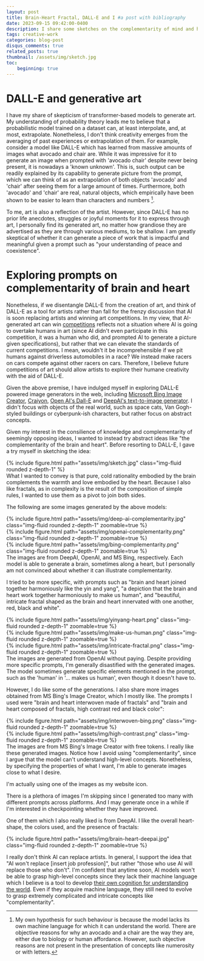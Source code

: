 ```yaml
---
layout: post
title: Brain-Heart Fractal, DALL-E and I #a post with bibliography
date: 2023-09-15 09:42:00-0400
description: I share some sketches on the complementarity of mind and heart made by me and DALL-E #an example of a blog post with bibliography
tags: creative-work
categories: blog-post
disqus_comments: true
related_posts: true
thumbnail: /assets/img/sketch.jpg
toc:
    beginning: true
---
```


# DALL-E and generative art

I have my share of skepticism of transformer-based models to generate art. My understanding of probability theory leads me to believe that a probabilistic model trained on a dataset can, at least interpolate, and, at most, extrapolate. Nonetheless, I don't think creativity emerges from the averaging of past experiences or extrapolation of them. For example, consider a model like DALL-E which has learned from massive amounts of images what avocado and chair are. While it was impressive for it to generate an image when prompted with 'avocado chair' despite never being present, it is nowadays a 'known unknown'. This is, such output can be readily explained by its capability to generate picture from the prompt, which we can think of as an extrapolation of both objects 'avocado' and 'chair' after seeing them for a large amount of times. Furthermore, both 'avocado' and 'chair' are real, natural objects, which empirically have been shown to be easier to learn than characters and numbers [^1].

To me, art is also a reflection of the artist. However, since DALL-E has no prior life anecdotes, struggles or joyful moments for it to express through art, I personally find its generated art, no matter how grandiose they are advertised as they are through various mediums, to be shallow. I am greatly skeptical of whether it can generate a piece of work that is impactful and meaningful given a prompt such as "your understanding of peace and coexistence". 

# Exploring prompts on complementarity of brain and heart

Nonetheless, if we disentangle DALL-E from the creation of art, and think of DALL-E as a tool for artists rather than fall for the frenzy discussion that AI is soon replacing artists and winning art competitions. In my view, that AI-generated art can win [competitions](https://www.nytimes.com/2022/09/02/technology/ai-artificial-intelligence-artists.html) reflects not a situation where AI is going to overtake humans in art (since AI didn't even participate in this competition, it was a human who did, and prompted AI to generate a picture given specifications), but rather that we can elevate the standards of current competitions. I mean, wouldn't it be incomprehensible if we pit humans against driverless automobiles in a race? We instead make racers on cars compete against other racers on cars. Therefore, I believe future competitions of art should allow artists to explore their humane creativity with the aid of DALL-E. 

Given the above premise, I have indulged myself in exploring DALL-E powered image generators in the web, including [Microsoft Bing Image Creator](https://www.bing.com/images/create), [Craiyon](https://www.craiyon.com/), [Open AI's Dall-E](https://openai.com/dall-e-2) and [DeepAI's text-to-image generator](https://deepai.org/machine-learning-model/text2img). I didn't focus with objects of the real world, such as space cats, Van Gogh-styled buildings or cyberpunk-ish characters, but rather focus on abstract concepts. 

Given my interest in the consilience of knowledge and complementarity of seemingly opposing ideas, I wanted to instead try abstract ideas like "the complementarity of the brain and heart". Before resorting to DALL-E, I gave a try myself in sketching the idea:

<div class="row mt-3">
    <div class="col-sm mt-3 mt-md-0">
        {% include figure.html path="assets/img/sketch.jpg" class="img-fluid rounded z-depth-1" %}
    </div>
</div>
<div class="caption">
    What I wanted to convey is that pure, cold rationality embodied by the brain complements the warmth and love embodied by the heart. Because I also like fractals, as in complexity is the result of the composition of simple rules, I wanted to use them as a pivot to join both sides. 
</div>

The following are some images generated by the above models:

<div class="row mt-3">
    <div class="col-sm mt-3 mt-md-0">
        {% include figure.html path="assets/img/deep-ai-complementarity.jpg" class="img-fluid rounded z-depth-1" zoomable=true %}
    </div>
    <div class="col-sm mt-3 mt-md-0">
        {% include figure.html path="assets/img/openai-complementarity.png" class="img-fluid rounded z-depth-1" zoomable=true %}
    </div>
    <div class="col-sm mt-3 mt-md-0">
        {% include figure.html path="assets/img/bing-complementarity.png" class="img-fluid rounded z-depth-1" zoomable=true %}
    </div>
    
</div>
<div class="caption">
    The images are from DeepAI, OpenAI, and MS Bing,  respectively. Each model is able to generate a brain, sometimes along a heart, but I personally am not convinced about whether it can illustrate complementarity. 
</div>

I tried to be more specific, with prompts such as "brain and heart joined together harmoniously like the yin and yang", "a depiction that the brain and heart work together harmoniously to make us human", and "beautiful, intricate fractal shaped as the brain and heart innervated with one another, red, black and white". 

<div class="row mt-3">
    <div class="col-sm mt-3 mt-md-0">
        {% include figure.html path="assets/img/yinyang-heart.png" class="img-fluid rounded z-depth-1" zoomable=true %}
    </div>
    <div class="col-sm mt-3 mt-md-0">
        {% include figure.html path="assets/img/make-us-human.png" class="img-fluid rounded z-depth-1" zoomable=true %}
    </div>
    <div class="col-sm mt-3 mt-md-0">
        {% include figure.html path="assets/img/intricate-fractal.png" class="img-fluid rounded z-depth-1" zoomable=true %}
    </div>
</div>
<div class="caption">
    The images are generated from OpenAI without paying. Despite providing more specific prompts, I'm generally disastified with the generated images. The model sometimes generate specific elements mentioned in the prompt, such as the 'human' in '... makes us human', even though it doesn't have to. 
</div>

However, I do like some of the generations. I also share more images obtained from MS Bing's Image Creator, which I mostly like. The prompts I used were "brain and heart interwoven made of fractals" and "brain and heart composed of fractals, high contrast red and black color":

<div class="row mt-3">
    <div class="col-sm mt-3 mt-md-0">
        {% include figure.html path="assets/img/interwoven-bing.png" class="img-fluid rounded z-depth-1" zoomable=true %}
    </div>
    <div class="col-sm mt-3 mt-md-0">
        {% include figure.html path="assets/img/high-contrast.png" class="img-fluid rounded z-depth-1" zoomable=true %}
    </div>
</div>
<div class="caption">
    The images are from MS Bing's Image Creator with free tokens. I really like these generated images. Notice how I avoid using "complementarity", since I argue that the model can't understand high-level concepts. Nonetheless, by specifying the properties of what I want, I'm able to generate images close to what I desire. 
</div>

I'm actually using one of the images as my website icon.

There is a plethora of images I'm skipping since I generated too many with different prompts across platforms. And I may generate once in a while if I'm interested in checkpointing whether they have improved. 


One of them which I also really liked is from DeepAI. I like the overall heart-shape, the colors used, and the presence of fractals:

<div class="row mt-3">
    <div class="col-sm mt-3 mt-md-0">
        {% include figure.html path="assets/img/brain-heart-deepai.jpg" class="img-fluid rounded z-depth-1" zoomable=true %}
    </div>
</div>


I really don't think AI can replace artists. In general, I support the idea that "AI won't replace \[insert job profession\]", but rather "those who use AI will replace those who don't". I'm confident that anytime soon, AI models won't be able to grasp high-level concepts since they lack their machine language which I believe is a tool to develop [their own cognition for understanding the world](https://www.youtube.com/watch?v=Q-B_ONJIEcE). Even if they acquire machine language, they still need to evolve to grasp extremely complicated and intricate concepts like "complementarity". 

[^1]: My own hypothesis for such behaviour is because the model lacks its own machine language for which it can understand the world. There are objective reasons for why an avocado and a chair are the way they are, either due to biology or human affordance. However, such objective reasons are not present in the presentation of concepts like numerosity or with letters. 

